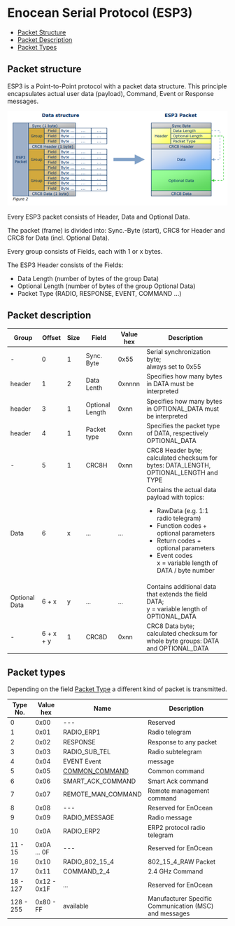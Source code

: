 # Enocean Serial Protocol (ESP3)

* [Packet Structure](#packet-structure)
* [Packet Description](#packet-description)
* [Packet Types](#packet-types)

## Packet structure
ESP3 is a Point-to-Point protocol with a packet data structure.
This principle encapsulates actual user data (payload), Command, Event or Response
messages.

![Packet Structure of Enocean Serial Protocol (ESP3) Packets](images/packet-structure.png)

Every ESP3 packet consists of Header, Data and Optional Data.

The packet (frame) is divided into: Sync.-Byte (start), CRC8 for Header and CRC8 for
Data (incl. Optional Data).

Every group consists of Fields, each with 1 or x bytes.

The ESP3 Header consists of the Fields:
- Data Length (number of bytes of the group Data)
- Optional Length (number of bytes of the group Optional Data)
- Packet Type (RADIO, RESPONSE, EVENT, COMMAND ...)

## Packet description

| Group | Offset | Size | Field | Value hex | Description |
| --- | --- | --- | --- | --- | --- |
| - | 0 | 1 | Sync. Byte | 0x55 | Serial synchronization byte;<br/> always set to 0x55 |
| header | 1 | 2 | Data Lenth | 0xnnnn | Specifies how many bytes in DATA must be interpreted |
| header | 3 | 1 | Optional Length | 0xnn | Specifies how many bytes in OPTIONAL_DATA must be interpreted |
| header | 4 | 1 | <a id="packet-type">Packet type</a> | 0xnn | Specifies the packet type of DATA, respectively OPTIONAL_DATA |
| - | 5 | 1 | CRC8H | 0xnn | CRC8 Header byte; calculated checksum for bytes: DATA_LENGTH, OPTIONAL_LENGTH and TYPE |
| Data | 6 | x | ... | ... | Contains the actual data payload with topics:<br/> <ul><li>RawData (e.g. 1:1 radio telegram)</li> <li>Function codes + optional parameters</li> <li>Return codes + optional parameters</li><li>Event codes</li> x = variable length of DATA / byte number |
  | Optional Data | 6 + x | y | ... | ... | Contains additional data that extends the field DATA; <br/>y = variable length of OPTIONAL_DATA |
| - | 6 + x + y | 1 | CRC8D | 0xnn | CRC8 Data byte; calculated checksum for whole byte groups: DATA and OPTIONAL_DATA |

## Packet types

Depending on the field [Packet Type](#packet-type) a different kind of packet is transmitted.

| Type No. | Value hex | Name | Description |
| --- | --- | --- | --- |
| 0 | 0x00 | --- | Reserved |
| 1 | 0x01 | RADIO_ERP1 | Radio telegram |
| 2 | 0x02 | RESPONSE | Response to any packet |
| 3 | 0x03 | RADIO_SUB_TEL | Radio subtelegram |
| 4 | 0x04 | EVENT Event | message |
| 5 | 0x05 | [COMMON_COMMAND](Common_Command.md) | Common command |
| 6 | 0x06 | SMART_ACK_COMMAND | Smart Ack command |
| 7 | 0x07 | REMOTE_MAN_COMMAND | Remote management command |
| 8 | 0x08 | --- | Reserved for EnOcean |
| 9 | 0x09 | RADIO_MESSAGE | Radio message |
| 10 | 0x0A |  RADIO_ERP2 | ERP2 protocol radio telegram |
| 11 - 15 | 0x0A ... 0F  | --- | Reserved for EnOcean |
| 16 | 0x10 |  RADIO_802_15_4 | 802_15_4_RAW Packet |
| 17 | 0x11 |  COMMAND_2_4 | 2.4 GHz Command |
| 18 - 127 | 0x12 - 0x1F | ... | Reserved for EnOcean |
| 128 - 255 | 0x80 - FF | available | Manufacturer Specific Communication (MSC) and messages |
